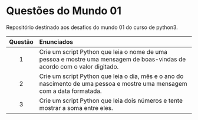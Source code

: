 # Questões do Mundo 01

Repositório destinado aos desafios do mundo 01 do curso de python3.

| Questão  | Enunciados  |
| :-----------: | :------------- | 
| 1 | Crie um script Python que leia o nome de uma pessoa e mostre uma mensagem de boas-vindas de acordo com o valor digitado. |
| 2 | Crie um script Python que leia o dia, mês e o ano do nascimento de uma pessoa e mostre uma mensagem com a data formatada. |
| 3 | Crie um script Python que leia dois números e tente mostrar a soma entre eles. |
